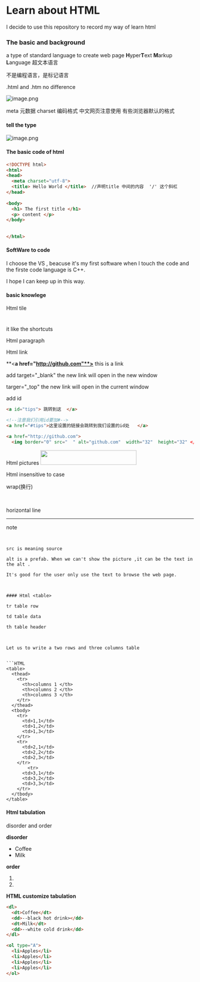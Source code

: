 # Learn about HTML 
 I decide to use this repository to record my way of learn html

### The basic and background 

a type of standard language to create web page
**H**yper**T**ext **M**arkup **L**anguage 超文本语言

不是编程语言，是标记语言



.html and .htm no difference 

![image.png](https://flowus.cn/preview/317b0043-4ac0-49ff-802f-131fda47076f)



meta 元数据 charset 编码格式 中文网页注意使用<utf-8> 有些浏览器默认的<gbk>格式

#### tell the type <!DOCTYPE html>

![image.png](https://flowus.cn/preview/33ae7b8d-f09a-40b0-bdc8-74d7412ab9a0)



#### The basic code of html

```HTML
<!DOCTYPE html>
<html>
<head>
  <meta charset="utf-8">
  <title> Hello World </title>  //声明title 中间的内容  '/' 这个斜杠
</head>
  
<body>
  <h1> The first title </h1>
  <p> content </p>
</body>
  
  
</html>

```




#### SoftWare to code

I choose the VS , beacuse it's my first software when I touch the code and the firste code language is C++.

I hope I can keep up in this way.



#### basic knowlege 

Html tile 

<h1>   </h1>

<h2>   </h2> 

it like the shortcuts

Html paragraph 

<p>   </p>



Html link 

**<**a href="http://github.com"**>** this is a link **</a>**

add target="_blank" the new link will open in the new window

targer="_top" the new link will open in the current window

add id


```HTML
<a id="tips"> 跳转到这  </a>

<!--注意我们引用id要加#-->
<a href="#tips">这里设置的链接会跳转到我们设置的id处   </a>
```






```HTML
<a href="http://github.com">
  <img border="0" src="  " alt="github.com"  width="32"  height="32" </a>
```


Html pictures 
<img decoding="async" src="/images/logo.png" width="258" height="39" />

Html  insensitive to case 



wrap(换行)

<br />

horizontal line
<hr>

note 

<!-- explanation  -- >



Text formatting

Bold(加粗) <b> </b> <strong> </strong>
amplify(放大) <big> </big>
italic(斜体)<em> </em> <i></i>

下标<sub> </sub>

上标<sup></sup>



<pre> </pre> 我输入多少空格就显示多少空格，不会过滤掉
引用句<q></q>



![image.png](https://flowus.cn/preview/8036a46c-5746-4d8e-9d40-4012e03e20a9)











#### The attribute of Html

eg: <a href="      .com " > title </a>

引用属性值，必用单引号的时候

eg:name='John **"ShotGun"** Nelon '

|attribute|
|-|
|class|
|id|
|style|
|title|



#### HTML Head

**<style>
<head>
<tile>
<base> define the basic link 
<link>  define a conection about file and external resources 
<script>**


<meta>

define the keywords for search engineer

<meta name="keywords"  content="xxxxxxx">
define the description 

<meta name="description" content="xxxxxx">

define the author
<meta name="author" content="">

refresh the web page every 30 mintues

<meta http-equiv="refresh" content="30">

<script> use for load the script file 



#### Html CSS

how to use it ?

use style attribute in html 

use<style > in head

use external CSS



eg:<p style="color:blue;margin-left:20px;"> this is a paragraph </p>



eg:define a backoground color

<body style="background-color:yellow;">

<h2 style="background-color:red;">  this is a title </h2>

<p style="background-color:green;">this is a paragraph </p>

</body>
This example is so ugly 

![image.png](https://flowus.cn/preview/257b4bf9-2b62-42c2-a967-c760d0fbf6fd)

Change the font-family(字体) color and font-size 
style="font-family:verdana;"

style="font-family:arial;color:red;font-size:20px;"

text-align（文本对齐）style="text-align:center;

**Internal CSS**

<head>

<style type="text/css">

body{backgroud-color:yellow;}

p{color:blue;}

</style}

</head}
**external CSS**

<head>

<link rel="stylesheet" type="text/css" href="mystyle.css">

</head>



#### Html pictures

```HTML
<img src="name" alt="name" width="" height="" >
<!--gif and static is the same method-->

```


src is meaning source 

alt is a prefab. When we can't show the picture ,it can be the text in the alt .

It's good for the user only use the text to browse the web page.



#### Html <table>

tr table row

td table data 

th table header



Let us to write a two rows and three columns table


```HTML
<table>
  <thead>
    <tr>
      <th>columns 1 </th>
      <th>columns 2 </th>
      <th>columns 3 </th>
    </tr>
  </thead>
  <tbody>
    <tr>
      <td>1,1</td>
      <td>1,2</td>
      <td>1,3</td>
    </tr>
    <tr>
      <td>2,1</td>
      <td>2,2</td>
      <td>2,3</td>
    </tr>
        <tr>
      <td>3,1</td>
      <td>3,2</td>
      <td>3,3</td>
    </tr>
  </tbody>
</table>
```




#### Html tabulation

disorder and order 

**disorder**

<ul>

<li>Coffee</li>

<li>Milk</li>

</ul>

**order**

<ol>

<li></li>

<li></li>

</ol>

**HTML customize tabulation**

```HTML
<dl>
  <dt>Coffee</dt>
  <dd>--black hot drink></dd>
  <dt>Milk</dt>
  <dd>--white cold drink</dd>
</dl>
```



```HTML
<ol type="A">
  <li>Apples</li>
  <li>Apples</li>
  <li>Apples</li>
  <li>Apples</li>
</ol>
```



